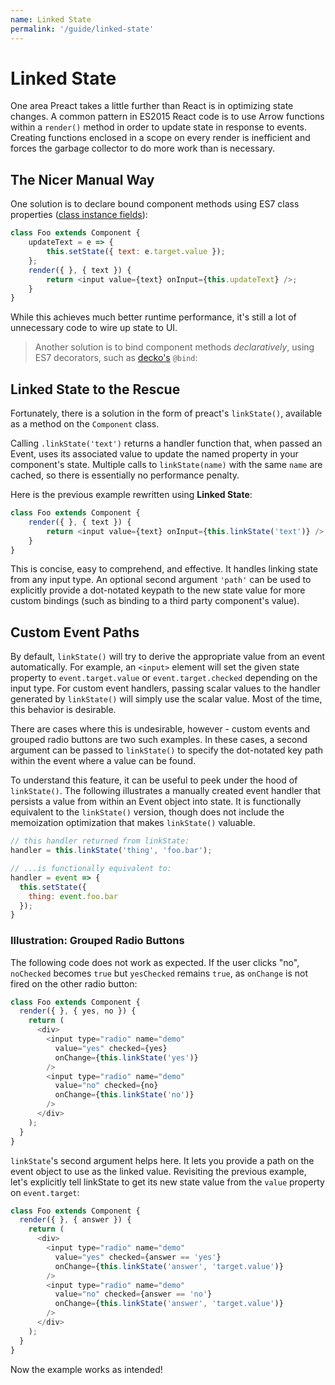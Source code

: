 ```yaml
---
name: Linked State
permalink: '/guide/linked-state'
---
```


# Linked State


One area Preact takes a little further than React is in optimizing state changes. A common pattern in ES2015 React code is to use Arrow functions within a `render()` method in order to update state in response to events.  Creating functions enclosed in a scope on every render is inefficient and forces the garbage collector to do more work than is necessary.

## The Nicer Manual Way

One solution is to declare bound component methods using ES7 class properties ([class instance fields](https://github.com/jeffmo/es-class-fields-and-static-properties)):

```js
class Foo extends Component {
	updateText = e => {
		this.setState({ text: e.target.value });
	};
	render({ }, { text }) {
		return <input value={text} onInput={this.updateText} />;
	}
}
```

While this achieves much better runtime performance, it's still a lot of unnecessary code to wire up state to UI.

> Another solution is to bind component methods _declaratively_, using ES7 decorators, such as [decko's](http://git.io/decko) `@bind`:


## Linked State to the Rescue

Fortunately, there is a solution in the form of preact's `linkState()`, available as a method on the `Component` class.

Calling `.linkState('text')` returns a handler function that, when passed an Event, uses its associated value to update the named property in your component's state.  Multiple calls to `linkState(name)` with the same `name` are cached, so there is essentially no performance penalty.

Here is the previous example rewritten using **Linked State**:

```js
class Foo extends Component {
	render({ }, { text }) {
		return <input value={text} onInput={this.linkState('text')} />;
	}
}
```

This is concise, easy to comprehend, and effective. It handles linking state from any input type. An optional second argument `'path'` can be used to explicitly provide a dot-notated keypath to the new state value for more custom bindings (such as binding to a third party component's value).


## Custom Event Paths

By default, `linkState()` will try to derive the appropriate value from an event automatically. For example, an `<input>` element will set the given state property to `event.target.value` or `event.target.checked` depending on the input type. For custom event handlers, passing scalar values to the handler generated by `linkState()` will simply use the scalar value. Most of the time, this behavior is desirable.

There are cases where this is undesirable, however - custom events and grouped radio buttons are two such examples.  In these cases, a second argument can be passed to `linkState()` to specify the dot-notated key path within the event where a value can be found.

To understand this feature, it can be useful to peek under the hood of `linkState()`. The following illustrates a manually created event handler that persists a value from within an Event object into state. It is functionally equivalent to the `linkState()` version, though does not include the memoization optimization that makes `linkState()` valuable.

```js
// this handler returned from linkState:
handler = this.linkState('thing', 'foo.bar');

// ...is functionally equivalent to:
handler = event => {
  this.setState({
    thing: event.foo.bar
  });
}
```


### Illustration: Grouped Radio Buttons

The following code does not work as expected. If the user clicks "no", `noChecked` becomes `true` but `yesChecked` remains `true`, as `onChange` is not fired on the other radio button:

```js
class Foo extends Component {
  render({ }, { yes, no }) {
    return (
      <div>
        <input type="radio" name="demo"
          value="yes" checked={yes}
          onChange={this.linkState('yes')}
        />
        <input type="radio" name="demo"
          value="no" checked={no}
          onChange={this.linkState('no')}
        />
      </div>
    );
  }
}
```


`linkState`'s second argument helps here. It lets you provide a path on the event object to use as the linked value. Revisiting the previous example, let's explicitly tell linkState to get its new state value from the `value` property on `event.target`:

```js
class Foo extends Component {
  render({ }, { answer }) {
    return (
      <div>
        <input type="radio" name="demo"
          value="yes" checked={answer == 'yes'}
          onChange={this.linkState('answer', 'target.value')}
        />
        <input type="radio" name="demo"
          value="no" checked={answer == 'no'}
          onChange={this.linkState('answer', 'target.value')}
        />
      </div>
    );
  }
}
```

Now the example works as intended!
